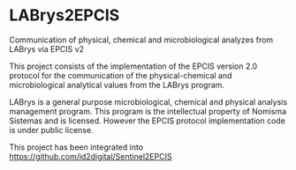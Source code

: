 # LABrys2EPCIS
Communication of physical, chemical and microbiological analyzes from LABrys via EPCIS v2

This project consists of the implementation of the EPCIS version 2.0 protocol for the communication of the physical-chemical and microbiological analytical values from the LABrys program.

LABrys is a general purpose microbiological, chemical and physical analysis management program. This program is the intellectual property of Nomisma Sistemas and is licensed. However the EPCIS protocol implementation code is under public license.

This project has been integrated into https://github.com/id2digital/Sentinel2EPCIS
